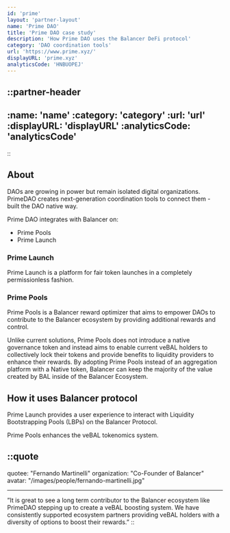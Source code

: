 ```yaml
---
id: 'prime'
layout: 'partner-layout'
name: 'Prime DAO'
title: 'Prime DAO case study'
description: 'How Prime DAO uses the Balancer DeFi protocol'
category: 'DAO coordination tools'
url: 'https://www.prime.xyz/'
displayURL: 'prime.xyz'
analyticsCode: 'HNBUOPEJ'
---
```


::partner-header
---
:name: 'name'
:category: 'category'
:url: 'url'
:displayURL: 'displayURL'
:analyticsCode: 'analyticsCode'
---
::

## About

DAOs are growing in power but remain isolated digital organizations. PrimeDAO creates next-generation coordination tools to connect them - built the DAO native way.

Prime DAO integrates with Balancer on:
- Prime Pools
- Prime Launch


### Prime Launch

Prime Launch is a platform for fair token launches in a completely permissionless fashion.

### Prime Pools

Prime Pools is a Balancer reward optimizer that aims to empower DAOs to contribute to the Balancer ecosystem by providing additional rewards and control.

Unlike current solutions, Prime Pools does not introduce a native governance token and instead aims to enable current veBAL holders to collectively lock their tokens and provide benefits to liquidity providers to enhance their rewards. By adopting Prime Pools instead of an aggregation platform with a Native token, Balancer can keep the majority of the value created by BAL inside of the Balancer Ecosystem.

## How it uses Balancer protocol

Prime Launch provides a user experience to interact with Liquidity Bootstrapping Pools (LBPs) on the Balancer Protocol.

Prime Pools enhances the veBAL tokenomics system.

::quote
---

quotee: "Fernando Martinelli"
organization: "Co-Founder of Balancer"
avatar: "/images/people/fernando-martinelli.jpg"

---
”It is great to see a long term contributor to the Balancer ecosystem like PrimeDAO stepping up to create a veBAL boosting system. We have consistently supported ecosystem partners providing veBAL holders with a diversity of options to boost their rewards.”
::
